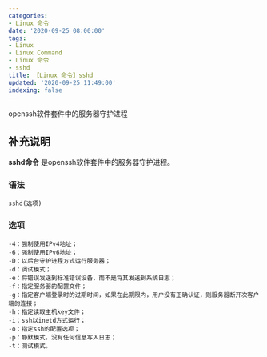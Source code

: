 ```yaml
---
categories:
- Linux 命令
date: '2020-09-25 08:00:00'
tags:
- Linux
- Linux Command
- Linux 命令
- sshd
title: 【Linux 命令】sshd
updated: '2020-09-25 11:49:00'
indexing: false
---
```


openssh软件套件中的服务器守护进程

## 补充说明

**sshd命令** 是openssh软件套件中的服务器守护进程。

###  语法

```shell
sshd(选项)
```

###  选项

```shell
-4：强制使用IPv4地址；
-6：强制使用IPv6地址；
-D：以后台守护进程方式运行服务器；
-d：调试模式；
-e：将错误发送到标准错误设备，而不是将其发送到系统日志；
-f：指定服务器的配置文件；
-g：指定客户端登录时的过期时间，如果在此期限内，用户没有正确认证，则服务器断开次客户端的连接；
-h：指定读取主机key文件；
-i：ssh以inetd方式运行；
-o：指定ssh的配置选项；
-p：静默模式，没有任何信息写入日志；
-t：测试模式。
```


<!-- Linux命令行搜索引擎：https://jaywcjlove.github.io/linux-command/ -->